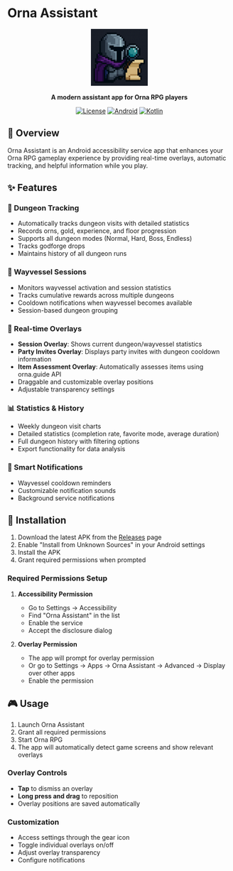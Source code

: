 # Orna Assistant

<div align="center">
  <img src="app/src/main/res/mipmap-xxxhdpi/ic_launcher_foreground.png" alt="Orna Assistant Logo" width="128" height="128">
  
  **A modern assistant app for Orna RPG players**
  
  [![License](https://img.shields.io/badge/License-Apache%202.0-blue.svg)](https://opensource.org/licenses/Apache-2.0)
  [![Android](https://img.shields.io/badge/Android-7.0%2B-green.svg)](https://developer.android.com)
  [![Kotlin](https://img.shields.io/badge/Kotlin-1.9.0-purple.svg)](https://kotlinlang.org)
</div>

## 📱 Overview

Orna Assistant is an Android accessibility service app that enhances your Orna RPG gameplay experience by providing real-time overlays, automatic tracking, and helpful information while you play.

## ✨ Features

### 🏰 Dungeon Tracking
- Automatically tracks dungeon visits with detailed statistics
- Records orns, gold, experience, and floor progression
- Supports all dungeon modes (Normal, Hard, Boss, Endless)
- Tracks godforge drops
- Maintains history of all dungeon runs

### 🚢 Wayvessel Sessions
- Monitors wayvessel activation and session statistics
- Tracks cumulative rewards across multiple dungeons
- Cooldown notifications when wayvessel becomes available
- Session-based dungeon grouping

### 🎯 Real-time Overlays
- **Session Overlay**: Shows current dungeon/wayvessel statistics
- **Party Invites Overlay**: Displays party invites with dungeon cooldown information
- **Item Assessment Overlay**: Automatically assesses items using orna.guide API
- Draggable and customizable overlay positions
- Adjustable transparency settings

### 📊 Statistics & History
- Weekly dungeon visit charts
- Detailed statistics (completion rate, favorite mode, average duration)
- Full dungeon history with filtering options
- Export functionality for data analysis

### 🔔 Smart Notifications
- Wayvessel cooldown reminders
- Customizable notification sounds
- Background service notifications

## 🚀 Installation

1. Download the latest APK from the [Releases](https://github.com/yourusername/ornaassistant/releases) page
2. Enable "Install from Unknown Sources" in your Android settings
3. Install the APK
4. Grant required permissions when prompted

### Required Permissions Setup

1. **Accessibility Permission**
   - Go to Settings → Accessibility
   - Find "Orna Assistant" in the list
   - Enable the service
   - Accept the disclosure dialog

2. **Overlay Permission**
   - The app will prompt for overlay permission
   - Or go to Settings → Apps → Orna Assistant → Advanced → Display over other apps
   - Enable the permission

## 🎮 Usage

1. Launch Orna Assistant
2. Grant all required permissions
3. Start Orna RPG
4. The app will automatically detect game screens and show relevant overlays

### Overlay Controls
- **Tap** to dismiss an overlay
- **Long press and drag** to reposition
- Overlay positions are saved automatically

### Customization
- Access settings through the gear icon
- Toggle individual overlays on/off
- Adjust overlay transparency
- Configure notifications
